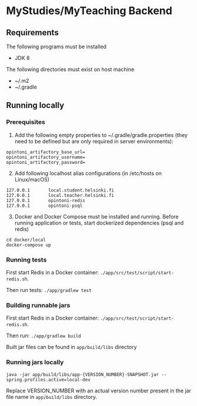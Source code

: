 # MyStudies/MyTeaching Backend

## Requirements

The following programs must be installed
- JDK 8

The following directories must exist on host machine
- ~/.m2
- ~/.gradle

## Running locally

### Prerequisites

1. Add the following empty properties to ~/.gradle/gradle.properties
(they need to be defined but are only required in server environments):

```
opintoni_artifactory_base_url=
opintoni_artifactory_username=
opintoni_artifactory_password=
```

2. Add following localhost alias configurations (in /etc/hosts on Linux/macOS)

```
127.0.0.1       local.student.helsinki.fi
127.0.0.1       local.teacher.helsinki.fi
127.0.0.1       opintoni-redis
127.0.0.1       opintoni-psql
```

3. Docker and Docker Compose must be installed and running. Before running application or tests, start dockerized dependencies (psql and redis)

```
cd docker/local
docker-compose up
```

### Running tests

First start Redis in a Docker container: `./app/src/test/script/start-redis.sh`.

Then run tests: `./app/gradlew test`

### Building runnable jars

First start Redis in a Docker container: `./app/src/test/script/start-redis.sh`.

Then run: `./app/gradlew build`

Built jar files can be found in `app/build/libs` directory

### Running jars locally

`java -jar app/build/libs/app-{VERSION_NUMBER}-SNAPSHOT.jar --spring.profiles.active=local-dev`

Replace VERSION_NUMBER with an actual version number present in the jar file name in `app/build/libs` directory.
